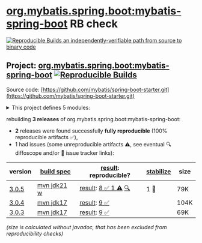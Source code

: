 [org.mybatis.spring.boot:mybatis-spring-boot](https://central.sonatype.com/artifact/org.mybatis.spring.boot/mybatis-spring-boot/versions) RB check
=======

[![Reproducible Builds](https://reproducible-builds.org/images/logos/rb.svg) an independently-verifiable path from source to binary code](https://reproducible-builds.org/)

## Project: [org.mybatis.spring.boot:mybatis-spring-boot](https://central.sonatype.com/artifact/org.mybatis.spring.boot/mybatis-spring-boot/versions) [![Reproducible Builds](https://img.shields.io/endpoint?url=https://raw.githubusercontent.com/jvm-repo-rebuild/reproducible-central/master/content/org/mybatis/spring/boot/mybatis-spring-boot/badge.json)](https://github.com/jvm-repo-rebuild/reproducible-central/blob/master/content/org/mybatis/spring/boot/mybatis-spring-boot/README.md)

Source code: [https://github.com/mybatis/spring-boot-starter.git](https://github.com/mybatis/spring-boot-starter.git)

<details><summary>This project defines 5 modules:</summary>

* [org.mybatis.spring.boot:mybatis-spring-boot](https://central.sonatype.com/artifact/org.mybatis.spring.boot/mybatis-spring-boot/overview)
* [org.mybatis.spring.boot:mybatis-spring-boot-autoconfigure](https://central.sonatype.com/artifact/org.mybatis.spring.boot/mybatis-spring-boot-autoconfigure/overview)
* [org.mybatis.spring.boot:mybatis-spring-boot-starter](https://central.sonatype.com/artifact/org.mybatis.spring.boot/mybatis-spring-boot-starter/overview)
* [org.mybatis.spring.boot:mybatis-spring-boot-starter-test](https://central.sonatype.com/artifact/org.mybatis.spring.boot/mybatis-spring-boot-starter-test/overview)
* [org.mybatis.spring.boot:mybatis-spring-boot-test-autoconfigure](https://central.sonatype.com/artifact/org.mybatis.spring.boot/mybatis-spring-boot-test-autoconfigure/overview)
</details>

rebuilding **3 releases** of org.mybatis.spring.boot:mybatis-spring-boot:
- **2** releases were found successfully **fully reproducible** (100% reproducible artifacts :white_check_mark:),
- 1 had issues (some unreproducible artifacts :warning:, see eventual :mag: diffoscope and/or :memo: issue tracker links):

| version | [build spec](/BUILDSPEC.md) | [result](https://reproducible-builds.org/docs/jvm/): reproducible? | [stabilize](https://github.com/google/oss-rebuild/blob/main/cmd/stabilize/README.md) | size |
| -- | --------- | ------ | ------ | -- |
| [3.0.5](https://central.sonatype.com/artifact/org.mybatis.spring.boot/mybatis-spring-boot/3.0.5/pom) | [mvn jdk21 w](mybatis-spring-boot-3.0.5.buildspec) | [result](mybatis-spring-boot-3.0.5.buildinfo): [8 :white_check_mark:  1 :warning:](mybatis-spring-boot-3.0.5.buildcompare) [:mag:](mybatis-spring-boot-3.0.5.diffoscope) | 1 :rotating_light: | 79K |
| [3.0.4](https://central.sonatype.com/artifact/org.mybatis.spring.boot/mybatis-spring-boot/3.0.4/pom) | [mvn jdk17](mybatis-spring-boot-3.0.4.buildspec) | [result](mybatis-spring-boot-3.0.4.buildinfo): [9 :white_check_mark: ](mybatis-spring-boot-3.0.4.buildcompare) | | 104K |
| [3.0.3](https://central.sonatype.com/artifact/org.mybatis.spring.boot/mybatis-spring-boot/3.0.3/pom) | [mvn jdk17](mybatis-spring-boot-3.0.3.buildspec) | [result](mybatis-spring-boot-3.0.3.buildinfo): [9 :white_check_mark: ](mybatis-spring-boot-3.0.3.buildcompare) | | 69K |

<i>(size is calculated without javadoc, that has been excluded from reproducibility checks)</i>

